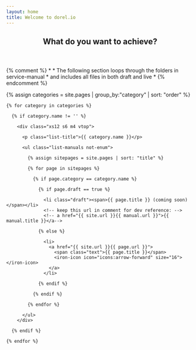 ```yaml
---
layout: home
title: Welcome to dorel.io
---
```


<div class="page">

  <iron-grid>
    <header class="page-header xs12">
      <h2 class="type-ui-secondary">What do you want to achieve?</h2>
    </header>
  </iron-grid>

  {% comment %}
      *
      * The following section loops through the folders in service-manual
      * and includes all files in both draft and live
      *
  {% endcomment %}

  {% assign categories = site.pages | group_by:"category" | sort: "order" %}

  <!--ul class="list-manuals not-enum"-->
  <iron-grid>

    {% for category in categories %}

      {% if category.name != '' %}

        <div class="xs12 s6 m4 vtop">

          <p class="list-title">{{ category.name }}</p>

          <ul class="list-manuals not-enum">

            {% assign sitepages = site.pages | sort: "title" %}

            {% for page in sitepages %}

              {% if page.category == category.name %}

                {% if page.draft == true %}

                  <li class="draft"><span>{{ page.title }} (coming soon)</span></li>
                  <!-- keep this url in comment for dev reference: -->
                  <!-- a href="{{ site.url }}{{ manual.url }}">{{ manual.title }}</a-->

                {% else %}

                  <li>
                    <a href="{{ site.url }}{{ page.url }}">
                      <span class="text">{{ page.title }}</span>
                      <iron-icon icon="icons:arrow-forward" size="16"></iron-icon>
                    </a>
                  </li>

                {% endif %}

              {% endif %}

            {% endfor %}

          </ul>
        </div>

      {% endif %}

    {% endfor %}

  </iron-grid>
  <!--/ul-->

</div>
